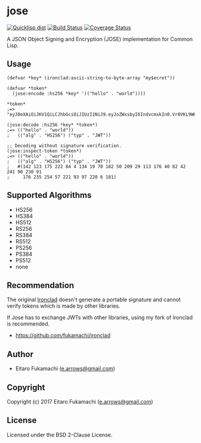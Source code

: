# jose

[![Quicklisp dist](http://quickdocs.org/badge/jose.svg)](http://quickdocs.org/jose/)
[![Build Status](https://travis-ci.org/fukamachi/jose.svg?branch=master)](https://travis-ci.org/fukamachi/jose)
[![Coverage Status](https://coveralls.io/repos/fukamachi/jose/badge.svg?branch=master)](https://coveralls.io/r/fukamachi/jose)

A JSON Object Signing and Encryption (JOSE) implementation for Common Lisp.

## Usage

```common-lisp
(defvar *key* (ironclad:ascii-string-to-byte-array "my$ecret"))

(defvar *token*
  (jose:encode :hs256 *key* '(("hello" . "world"))))

*token*
;=> "eyJ0eXAiOiJKV1QiLCJhbGciOiJIUzI1NiJ9.eyJoZWxsbyI6IndvcmxkIn0.Vr0VKL9WHX9lUPWzrE0DX4fEvl0_CgnKlzI2mWiro8E"

(jose:decode :hs256 *key* *token*)
;=> (("hello" . "world"))
;   (("alg" . "HS256") ("typ" . "JWT"))

;; Decoding without signature verification.
(jose:inspect-token *token*)
;=> (("hello" . "world"))
;   (("alg" . "HS256") ("typ" . "JWT"))
;   #(142 123 175 222 84 4 134 19 70 182 50 209 29 113 176 40 82 42 241 90 230 91
;     176 235 254 57 221 93 97 220 6 101)
```

## Supported Algorithms

* HS256
* HS384
* HS512
* RS256
* RS384
* RS512
* PS256
* PS384
* PS512
* none

## Recommendation

The original [Ironclad](https://github.com/froydnj/ironclad) doesn't generate a portable signature and cannot verify tokens which is made by other libraries.

If Jose has to exchange JWTs with other libraries, using my fork of Ironclad is recommended.

* https://github.com/fukamachi/ironclad

## Author

* Eitaro Fukamachi (e.arrows@gmail.com)

## Copyright

Copyright (c) 2017 Eitaro Fukamachi (e.arrows@gmail.com)

## License

Licensed under the BSD 2-Clause License.
